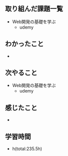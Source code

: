 ## 取り組んだ課題一覧
- Web開発の基礎を学ぶ
    - udemy

## わかったこと
- 

## 次やること
- Web開発の基礎を学ぶ
    - udemy

## 感じたこと
- 

## 学習時間
- h(total:235.5h)
